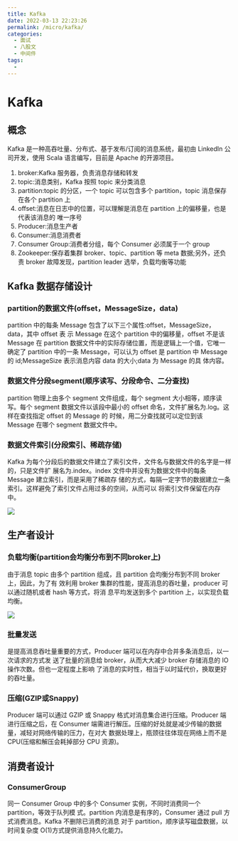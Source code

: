 ```yaml
---
title: Kafka
date: 2022-03-13 22:23:26
permalink: /micro/kafka/
categories:
  - 面试
  - 八股文
  - 中间件
tags:
  - 
---
```

# Kafka
## 概念

Kafka 是一种高吞吐量、分布式、基于发布/订阅的消息系统，最初由 LinkedIn 公司开发，使用 Scala 语言编写，目前是 Apache 的开源项目。
1. broker:Kafka 服务器，负责消息存储和转发
2. topic:消息类别，Kafka 按照 topic 来分类消息
3. partition:topic 的分区，一个 topic 可以包含多个 partition，topic 消息保存在各个 partition 上
4. offset:消息在日志中的位置，可以理解是消息在 partition 上的偏移量，也是代表该消息的 唯一序号
5. Producer:消息生产者
6. Consumer:消息消费者
7. Consumer Group:消费者分组，每个 Consumer 必须属于一个 group
8. Zookeeper:保存着集群 broker、topic、partition 等 meta 数据;另外，还负责 broker 故障发现，partition leader 选举，负载均衡等功能

## Kafka 数据存储设计

### partition的数据文件(offset，MessageSize，data)

partition 中的每条 Message 包含了以下三个属性:offset，MessageSize，data，其中 offset 表 示 Message 在这个 partition 中的偏移量，offset 不是该 Message 在 partition 数据文件中的实际存储位置，而是逻辑上一个值，它唯一确定了 partition 中的一条 Message，可以认为 offset 是 partition 中 Message 的 id;MessageSize 表示消息内容 data 的大小;data 为 Message 的具 体内容。

### 数据文件分段segment(顺序读写、分段命令、二分查找)

partition 物理上由多个 segment 文件组成，每个 segment 大小相等，顺序读写。每个 segment 数据文件以该段中最小的 offset 命名，文件扩展名为.log。这样在查找指定 offset 的 Message 的 时候，用二分查找就可以定位到该 Message 在哪个 segment 数据文件中。

### 数据文件索引(分段索引、稀疏存储)

Kafka 为每个分段后的数据文件建立了索引文件，文件名与数据文件的名字是一样的，只是文件扩 展名为.index。index 文件中并没有为数据文件中的每条 Message 建立索引，而是采用了稀疏存 储的方式，每隔一定字节的数据建立一条索引。这样避免了索引文件占用过多的空间，从而可以 将索引文件保留在内存中。

![](https://cdn.jsdelivr.net/gh/janker0718/image_store/img/kafka-data-index.png)


## 生产者设计

### 负载均衡(partition会均衡分布到不同broker上)

由于消息 topic 由多个 partition 组成，且 partition 会均衡分布到不同 broker 上，因此，为了有 效利用 broker 集群的性能，提高消息的吞吐量，producer 可以通过随机或者 hash 等方式，将消 息平均发送到多个 partition 上，以实现负载均衡。

![](../img/middleware/kafka-lb.png)

### 批量发送

是提高消息吞吐量重要的方式，Producer 端可以在内存中合并多条消息后，以一次请求的方式发 送了批量的消息给 broker，从而大大减少 broker 存储消息的 IO 操作次数。但也一定程度上影响 了消息的实时性，相当于以时延代价，换取更好的吞吐量。

### 压缩(GZIP或Snappy)

Producer 端可以通过 GZIP 或 Snappy 格式对消息集合进行压缩。Producer 端进行压缩之后，在 Consumer 端需进行解压。压缩的好处就是减少传输的数据量，减轻对网络传输的压力，在对大 数据处理上，瓶颈往往体现在网络上而不是 CPU(压缩和解压会耗掉部分 CPU 资源)。

## 消费者设计

### ConsumerGroup

同一 Consumer Group 中的多个 Consumer 实例，不同时消费同一个 partition，等效于队列模 式。partition 内消息是有序的，Consumer 通过 pull 方式消费消息。Kafka 不删除已消费的消息 对于 partition，顺序读写磁盘数据，以时间复杂度 O(1)方式提供消息持久化能力。